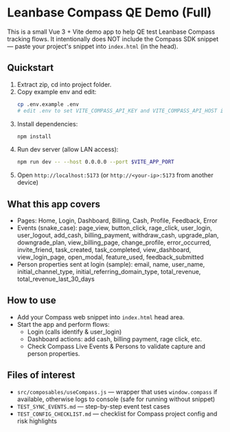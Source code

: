 # Leanbase Compass QE Demo (Full)

This is a small Vue 3 + Vite demo app to help QE test Leanbase Compass tracking flows.
It intentionally does NOT include the Compass SDK snippet — paste your project's snippet into `index.html` (in the head).

## Quickstart

1. Extract zip, cd into project folder.
2. Copy example env and edit:
   ```bash
   cp .env.example .env
   # edit .env to set VITE_COMPASS_API_KEY and VITE_COMPASS_API_HOST if needed
   ```
3. Install dependencies:
   ```bash
   npm install
   ```
4. Run dev server (allow LAN access):
   ```bash
   npm run dev -- --host 0.0.0.0 --port $VITE_APP_PORT
   ```
5. Open `http://localhost:5173` (or `http://<your-ip>:5173` from another device)

## What this app covers

- Pages: Home, Login, Dashboard, Billing, Cash, Profile, Feedback, Error
- Events (snake_case): page_view, button_click, rage_click, user_login, user_logout, add_cash, billing_payment, withdraw_cash, upgrade_plan, downgrade_plan, view_billing_page, change_profile, error_occurred, invite_friend, task_created, task_completed, view_dashboard, view_login_page, open_modal, feature_used, feedback_submitted
- Person properties sent at login (sample): email, name, user_name, initial_channel_type, initial_referring_domain_type, total_revenue, total_revenue_last_30_days

## How to use

- Add your Compass web snippet into `index.html` head area.
- Start the app and perform flows:
  - Login (calls identify & user_login)
  - Dashboard actions: add cash, billing payment, rage click, etc.
  - Check Compass Live Events & Persons to validate capture and person properties.

## Files of interest
- `src/composables/useCompass.js` — wrapper that uses `window.compass` if available, otherwise logs to console (safe for running without snippet)
- `TEST_SYNC_EVENTS.md` — step-by-step event test cases
- `TEST_CONFIG_CHECKLIST.md` — checklist for Compass project config and risk highlights

